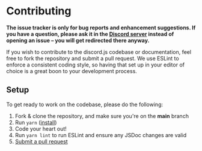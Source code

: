 # Contributing

**The issue tracker is only for bug reports and enhancement suggestions. If you have a question, please ask it in the [Discord server](https://discord.gg/xBe7hABxMD) instead of opening an issue – you will get redirected there anyway.**

If you wish to contribute to the discord.js codebase or documentation, feel free to fork the repository and submit a
pull request. We use ESLint to enforce a consistent coding style, so having that set up in your editor of choice
is a great boon to your development process.

## Setup

To get ready to work on the codebase, please do the following:

1. Fork & clone the repository, and make sure you're on the **main** branch
3. Run `yarn` ([install](https://yarnpkg.com/getting-started/install))
4. Code your heart out!
5. Run `yarn lint` to run ESLint and ensure any JSDoc changes are valid
6. [Submit a pull request](https://github.com/Niskii3/Suki/compare)
